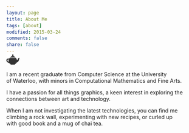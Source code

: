 ```yaml
---
layout: page
title: About Me
tags: [about]
modified: 2015-03-24
comments: false
share: false
---
```

 <i class="fa fa-2x fa-graduation-cap"></i>
 <i class="fa fa-2x fa-terminal"></i>
 <i class="fa fa-2x fa-puzzle-piece"></i>
 <i class="fa fa-2x fa-paint-brush"></i>
 <img style="height:35px;margin-top:-25px;" src="../images/teapot.png">

I am a recent graduate from Computer Science at the University<br/>
of Waterloo, with minors in Computational Mathematics and Fine Arts.

I have a passion for all things graphics, a keen interest in exploring the<br/>
connections between art and technology.

When I am not investigating the latest technologies, you can find me<br/>
climbing a rock wall, experimenting with new recipes, or curled up<br/>
with good book and a mug of chai tea.
